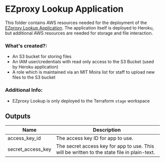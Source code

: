 # EZproxy Lookup Application

This folder contains AWS resources needed for the deployment of the [EZproxy Lookup Application](https://github.com/MITLibraries/ezproxy-lookup). The application itself is deployed to Heroku, but additional AWS resources are needed for storage and file interaction.

### What's created?:
* An S3 bucket for storing files
* An IAM user/credentials with read only access to the S3 Bucket (used by Heroku application)
* A role which is maintained via an MIT Moira list for staff to upload new files to the S3 bucket

### Additional Info:
* EZproxy Lookup is only deployed to the Terraform `stage` workspace

## Outputs

| Name | Description |
|------|-------------|
| access\_key\_id | The access key ID for app to use. |
| secret\_access\_key | The secret access key for app to use. This will be written to the state file in plain-text. |
